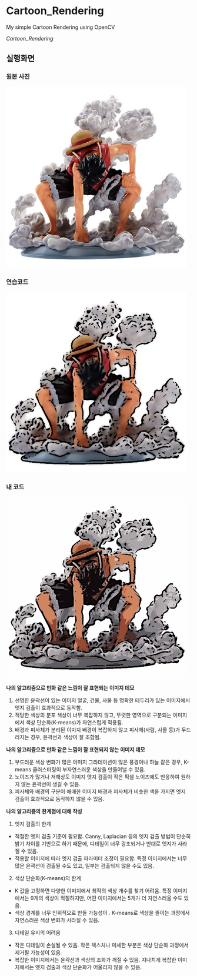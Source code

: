 # Cartoon_Rendering
My simple Cartoon Rendering using OpenCV

*Cartoon_Rendering*

## 실행화면

### 원본 사진
![사진원본](gear2.jpeg)

### 연습코드
![연습코드](gear2_cartoon.jpg)

### 내 코드
![만화이미지로 변환](gear2_output.jpeg)

**나의 알고리즘으로 만화 같은 느낌이 잘 표현되는 이미지 데모**
1. 선명한 윤곽선이 있는 이미지
    얼굴, 건물, 사물 등 명확한 테두리가 있는 이미지에서 엣지 검출이 효과적으로 동작함.
2. 적당한 색상의 분포
    색상이 너무 복잡하지 않고, 뚜렷한 영역으로 구분되는 이미지에서 색상 단순화(K-means)가 자연스럽게 적용됨.
3. 배경과 피사체가 분리된 이미지
    배경이 복잡하지 않고 피사체(사람, 사물 등)가 두드러지는 경우, 윤곽선과 색상이 잘 조합됨.

**나의 알고리즘으로 만화 같은 느낌이 잘 표현되지 않는 이미지 데모**
1. 부드러운 색상 변화가 많은 이미지
    그라데이션이 많은 풍경이나 하늘 같은 경우, K-means 클러스터링이 부자연스러운 색상을 만들어낼 수 있음.
2. 노이즈가 많거나 저해상도 이미지
    엣지 검출이 작은 픽셀 노이즈에도 반응하여 원하지 않는 윤곽선이 생길 수 있음.
3. 피사체와 배경의 구분이 애매한 이미지
    배경과 피사체가 비슷한 색을 가지면 엣지 검출이 효과적으로 동작하지 않을 수 있음.

**나의 알고리즘의 한계점에 대해 작성**
1. 엣지 검출의 한계
- 적절한 엣지 검출 기준이 필요함.
Canny, Laplacian 등의 엣지 검출 방법이 단순히 밝기 차이를 기반으로 하기 때문에, 디테일이 너무 강조되거나 반대로 엣지가 사라질 수 있음.
- 적용할 이미지에 따라 엣지 검출 파라미터 조정이 필요함.
특정 이미지에서는 너무 많은 윤곽선이 검출될 수도 있고, 일부는 검출되지 않을 수도 있음.
2. 색상 단순화(K-means)의 한계
- K 값을 고정하면 다양한 이미지에서 최적의 색상 개수를 찾기 어려움.
특정 이미지에서는 9개의 색상이 적절하지만, 어떤 이미지에서는 5개가 더 자연스러울 수도 있음.
- 색상 경계를 너무 인위적으로 만들 가능성이 .
K-means로 색상을 줄이는 과정에서 자연스러운 색상 변화가 사라질 수 있음.
3. 디테일 유지의 어려움
- 작은 디테일이 손실될 수 있음.
작은 텍스처나 미세한 부분은 색상 단순화 과정에서 제거될 가능성이 있음.
- 복잡한 이미지에서는 윤곽선과 색상의 조화가 깨질 수 있음.
지나치게 복잡한 이미지에서는 엣지 검출과 색상 단순화가 어울리지 않을 수 있음.